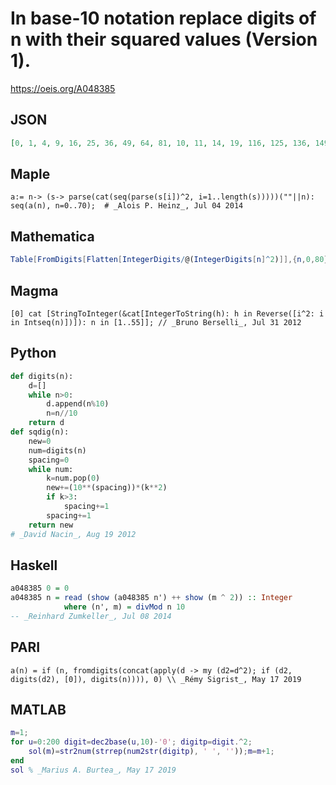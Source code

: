 # In base\-10 notation replace digits of n with their squared values \(Version 1\)\.
https://oeis.org/A048385
## JSON
```JSON
[0, 1, 4, 9, 16, 25, 36, 49, 64, 81, 10, 11, 14, 19, 116, 125, 136, 149, 164, 181, 40, 41, 44, 49, 416, 425, 436, 449, 464, 481, 90, 91, 94, 99, 916, 925, 936, 949, 964, 981, 160, 161, 164, 169, 1616, 1625, 1636, 1649, 1664, 1681, 250, 251, 254, 259, 2516, 2525]
```
## Maple
```Maple
a:= n-> (s-> parse(cat(seq(parse(s[i])^2, i=1..length(s)))))(""||n):
seq(a(n), n=0..70);  # _Alois P. Heinz_, Jul 04 2014
```
## Mathematica
```Mathematica
Table[FromDigits[Flatten[IntegerDigits/@(IntegerDigits[n]^2)]],{n,0,80}] (* _Harvey P. Dale_, May 06 2019 *)
```
## Magma
```Magma
[0] cat [StringToInteger(&cat[IntegerToString(h): h in Reverse([i^2: i in Intseq(n)])]): n in [1..55]]; // _Bruno Berselli_, Jul 31 2012
```
## Python
```Python
def digits(n):
    d=[]
    while n>0:
        d.append(n%10)
        n=n//10
    return d
def sqdig(n):
    new=0
    num=digits(n)
    spacing=0
    while num:
        k=num.pop(0)
        new+=(10**(spacing))*(k**2)
        if k>3:
            spacing+=1
        spacing+=1
    return new
# _David Nacin_, Aug 19 2012
```
## Haskell
```Haskell
a048385 0 = 0
a048385 n = read (show (a048385 n') ++ show (m ^ 2)) :: Integer
            where (n', m) = divMod n 10
-- _Reinhard Zumkeller_, Jul 08 2014
```
## PARI
```PARI
a(n) = if (n, fromdigits(concat(apply(d -> my (d2=d^2); if (d2, digits(d2), [0]), digits(n)))), 0) \\ _Rémy Sigrist_, May 17 2019
```
## MATLAB
```MATLAB
m=1;
for u=0:200 digit=dec2base(u,10)-'0'; digitp=digit.^2;
    sol(m)=str2num(strrep(num2str(digitp), ' ', ''));m=m+1;
end
sol % _Marius A. Burtea_, May 17 2019
```
